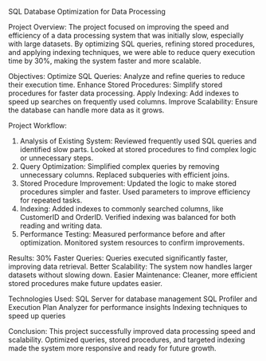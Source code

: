 SQL Database Optimization for Data Processing

Project Overview:
The project focused on improving the speed and efficiency of a data processing system that was initially slow, especially with large datasets. By optimizing SQL queries, refining stored procedures, and applying indexing techniques, we were able to reduce query execution time by 30%, making the system faster and more scalable.

Objectives:
Optimize SQL Queries: Analyze and refine queries to reduce their execution time.
Enhance Stored Procedures: Simplify stored procedures for faster data processing.
Apply Indexing: Add indexes to speed up searches on frequently used columns.
Improve Scalability: Ensure the database can handle more data as it grows.


Project Workflow:
1. Analysis of Existing System:
Reviewed frequently used SQL queries and identified slow parts.
Looked at stored procedures to find complex logic or unnecessary steps.
2. Query Optimization:
Simplified complex queries by removing unnecessary columns.
Replaced subqueries with efficient joins.
3. Stored Procedure Improvement:
Updated the logic to make stored procedures simpler and faster.
Used parameters to improve efficiency for repeated tasks.
4. Indexing:
Added indexes to commonly searched columns, like CustomerID and OrderID.
Verified indexing was balanced for both reading and writing data.
5. Performance Testing:
Measured performance before and after optimization.
Monitored system resources to confirm improvements.


Results:
30% Faster Queries: Queries executed significantly faster, improving data retrieval.
Better Scalability: The system now handles larger datasets without slowing down.
Easier Maintenance: Cleaner, more efficient stored procedures make future updates easier.


Technologies Used:
SQL Server for database management
SQL Profiler and Execution Plan Analyzer for performance insights
Indexing techniques to speed up queries

Conclusion:
This project successfully improved data processing speed and scalability. Optimized queries, stored procedures, and targeted indexing made the system more responsive and ready for future growth.







